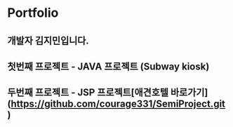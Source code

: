 # Portfolio

## 개발자 김지민입니다.

## 첫번째 프로젝트 - JAVA 프로젝트 (Subway kiosk)

## 두번째 프로젝트 - JSP 프로젝트[애견호텔 바로가기] (https://github.com/courage331/SemiProject.git)


